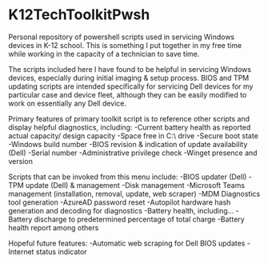 # K12TechToolkitPwsh
Personal repository of powershell scripts used in servicing Windows devices in K-12 school. 
This is something I put together in my free time while working in the capacity of a technician to save time.

The scripts included here I have found to be helpful in servicing Windows devices, especially during initial imaging & setup process.
BIOS and TPM updating scripts are intended specifically for servicing Dell devices for my particular case and device fleet, although they can be easily modified to work on essentially any Dell device.

Primary features of primary toolkit script is to reference other scripts and display helpful diagnostics, including:
-Current battery health as reported actual capacity/ design capacity
-Space free in C:\ drive
-Secure boot state
-Windows build number
-BIOS revision & indication of update availability (Dell)
-Serial number
-Administrative privilege check
-Winget presence and version

Scripts that can be invoked from this menu include:
-BIOS updater (Dell)
-TPM update (Dell) & management 
-Disk management
-Microsoft Teams management (installation, removal, update, web scraper)
-MDM Diagnostics tool generation
-AzureAD password reset 
-Autopilot hardware hash generation and decoding for diagnostics
-Battery health, including...
-Battery discharge to predetermined percentage of total charge
-Battery health report
among others

Hopeful future features:
-Automatic web scraping for Dell BIOS updates
-Internet status indicator
